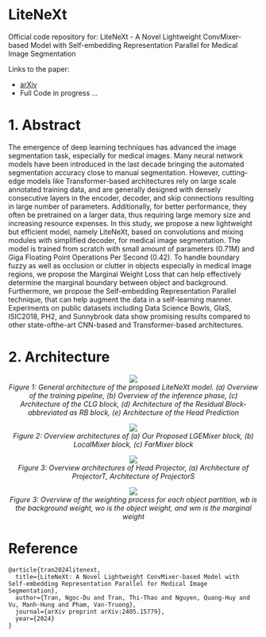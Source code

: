 # LiteNeXt
Official code repository for: LiteNeXt - A Novel Lightweight ConvMixer-based Model with Self-embedding
Representation Parallel for Medical Image Segmentation

Links to the paper:
+ [arXiv](https://arxiv.org/pdf/2405.15779)
+ Full Code in progress ...

# 1. Abstract
The emergence of deep learning techniques has advanced the image segmentation task, especially
for medical images. Many neural network models have been introduced in the last decade bringing the
automated segmentation accuracy close to manual segmentation. However, cutting-edge models like
Transformer-based architectures rely on large scale annotated training data, and are generally designed
with densely consecutive layers in the encoder, decoder, and skip connections resulting in large number
of parameters. Additionally, for better performance, they often be pretrained on a larger data, thus
requiring large memory size and increasing resource expenses. In this study, we propose a new
lightweight but efficient model, namely LiteNeXt, based on convolutions and mixing modules with
simplified decoder, for medical image segmentation. The model is trained from scratch with small
amount of parameters (0.71M) and Giga Floating Point Operations Per Second (0.42). To handle
boundary fuzzy as well as occlusion or clutter in objects especially in medical image regions, we propose
the Marginal Weight Loss that can help effectively determine the marginal boundary between object and
background. Furthermore, we propose the Self-embedding Representation Parallel technique, that can
help augment the data in a self-learning manner. Experiments on public datasets including Data Science
Bowls, GlaS, ISIC2018, PH2, and Sunnybrook data show promising results compared to other state-ofthe-art CNN-based and Transformer-based architectures.

# 2. Architecture


<p align="center">
	<img , src="https://github.com/user-attachments/assets/8f4eb3d2-951d-41ca-8fdc-5c6567e3edd3"> <br />
	<em>
		Figure 1: General architecture of the proposed LiteNeXt model. (a) Overview of the training pipeline,
(b) Overview of the inference phase, (c) Architecture of the CLG block, (d) Architecture of the Residual
Block-abbreviated as RB block, (e) Architecture of the Head Prediction
	</em>
</p>

<p align="center">
	<img , src="https://github.com/user-attachments/assets/4341d494-cc0a-46d5-acb2-64d1b0459360"> <br />
	<em>
		Figure 2: Overview architectures of (a) Our Proposed LGEMixer block, (b) LocalMixer block,
(c) FarMixer block
	</em>
</p>

<p align="center">
	<img , src="https://github.com/user-attachments/assets/bad65495-5468-4252-b3ad-8f7652f6deb6"> <br />
	<em>
		Figure 3: Overview architectures of Head Projector, (a) Architecture of ProjectorT, Architecture of
ProjectorS
	</em>
</p>

<p align="center">
	<img , src="https://github.com/user-attachments/assets/b7b8d727-4483-4666-a55e-8a53aff3e457"> <br />
	<em>
		Figure 3: Overview of the weighting process for each object partition, wb is the background weight, wo
is the object weight, and wm is the marginal weight
	</em>
</p>

# Reference
```
@article{tran2024litenext,
  title={LiteNeXt: A Novel Lightweight ConvMixer-based Model with Self-embedding Representation Parallel for Medical Image Segmentation},
  author={Tran, Ngoc-Du and Tran, Thi-Thao and Nguyen, Quang-Huy and Vu, Manh-Hung and Pham, Van-Truong},
  journal={arXiv preprint arXiv:2405.15779},
  year={2024}
}
```


